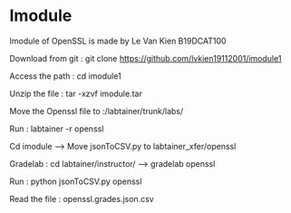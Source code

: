 # Imodule
Imodule of OpenSSL is made by Le Van Kien B19DCAT100

Download from git : git clone https://github.com/lvkien19112001/imodule1

Access the path : cd imodule1

Unzip the file : tar -xzvf imodule.tar 

Move the Openssl file to :/labtainer/trunk/labs/

Run : labtainer -r openssl

Cd imodule --> Move jsonToCSV.py to labtainer_xfer/openssl

Gradelab : cd labtainer/instructor/ --> gradelab openssl

Run : python jsonToCSV.py openssl

Read the file : openssl.grades.json.csv



